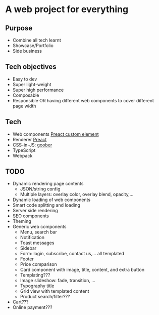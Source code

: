 # A web project for everything

## Purpose

- Combine all tech learnt
- Showcase/Portfolio
- Side business

## Tech objectives

- Easy to dev
- Super light-weight
- Super high performance
- Composable
- Responsible OR having different web components to cover different page width

## Tech

- Web components [Preact custom element](https://github.com/preactjs/preact-custom-element)
- Renderer [Preact](https://github.com/preactjs/preact)
- CSS-in-JS: [goober](https://www.npmjs.com/package/goober)
- TypeScript
- Webpack

## TODO

- Dynamic rendering page contents
  - JSON/string config
  - Multiple layers: overlay color, overlay blend, opacity,...
- Dynamic loading of web components
- Smart code splitting and loading
- Server side rendering
- SEO components
- Theming
- Generic web components
  - Menu, search bar
  - Notification
  - Toast messages
  - Sidebar
  - Form: login, subscribe, contact us,... all templated
  - Footer
  - Price comparison
  - Card component with image, title, content, and extra button
  - Templating???
  - Image slideshow: fade, transition, ...
  - Typography title
  - Grid view with templated content
  - Product search/filter???
- Cart???
- Online payment???

